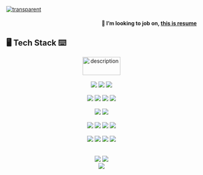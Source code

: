 [![transparent](https://capsule-render.vercel.app/api?type=transparent&fontColor=703ee5&text=Welcome&height=150&fontSize=60&desc=Jaeminst's%20GitHub%20Profile%20&descAlignY=75&descAlign=60)](#)

<div align="right">
  <h4>
    🌱 I’m looking to job on, <a title="" href="https://jaeminst.github.io" target="_blank">this is resume</a>
  </h4>
</div>

## 🖥 Tech Stack️ ⌨  

<div align="center">
<!--   <h3>
    Langauges
  </h3> -->
  
  <img src="https://skillicons.dev/icons?i=js" alt="description" width="100" height="48" />
  
  </br>
  </br>
  
<!--   <h3>
    Tools
  </h3> -->
  
  <img src="https://img.shields.io/badge/Amazon AWS-232F3E?style=flat-square&logo=Amazon%20AWS&logoColor=white"/>
  <img src="https://img.shields.io/badge/Terraform-7B42BC?style=flat-square&logo=Terraform&logoColor=white"/>
  <img src="https://img.shields.io/badge/Docker-2496ED?style=flat-square&logo=Docker&logoColor=white"/>

  </br>
  </br>

  <img src="https://img.shields.io/badge/Node.js-43853D?style=flat-square&logo=Node.js&logoColor=white"/>
  <img src="https://img.shields.io/badge/React-61DAFB?style=flat-square&logo=React&logoColor=black"/>
  <img src="https://img.shields.io/badge/Fastify-000000?style=flat-square&logo=Fastify&logoColor=white"/>
  <img src="https://img.shields.io/badge/Rust-000000?style=flat-square&logo=rust&logoColor=white"/>
  
  </br>
  </br>
  
  <img src="https://img.shields.io/badge/MySQL-005C84?style=flat-square&logo=mysql&logoColor=white"/>
  <img src="https://img.shields.io/badge/MongoDB-4EA94B?style=flat-square&logo=mongodb&logoColor=white"/>

  </br>
  </br>

  <img src="https://img.shields.io/badge/Tauri-FFC131?style=flat-square&logo=tauri&logoColor=black"/>
  <img src="https://img.shields.io/badge/Linux-FCC624?style=flat-square&logo=linux&logoColor=black"/>
  <img src="https://img.shields.io/badge/Shell_Script-121011?style=flat-square&logo=gnu-bash&logoColor=white"/>
  <img src="https://img.shields.io/badge/ahk-334455?style=flat-square&logo=autohotkey&logoColor=white"/>
  
  </br>
  </br>

  <img src="https://img.shields.io/badge/DataDog-632CA6?style=flat-square&logo=datadog&logoColor=white"/>
  <img src="https://img.shields.io/badge/Bitbucket-0052CC?style=flat-square&logo=bitbucket&logoColor=white"/>
  <img src="https://img.shields.io/badge/Confluence-172B4D?style=flat-square&logo=confluence&logoColor=white"/>
  <img src="https://img.shields.io/badge/Jira-0052CC?style=flat-square&logo=jira&logoColor=white"/>

  </br>
  </br>
  </br>

  <img src="https://github-readme-stats.vercel.app/api?username=Jaeminst&show_icons=true&theme=highcontrast"/>
  <img src="https://github-readme-stats.vercel.app/api/top-langs/?username=Jaeminst&layout=compact&theme=highcontrast"/>
  
  </br>
  
  <img src="https://hits.seeyoufarm.com/api/count/incr/badge.svg?url=https%3A%2F%2Fgithub.com%2FJaeminst&count_bg=%2379C83D&title_bg=%23555555&icon=&icon_color=%23E7E7E7&title=Visits&edge_flat=false"/>

</div>

<!-- 
참고사이트
https://dev.to/envoy_/150-badges-for-github-pnk#skills
https://htmlcheatsheet.com/
-->
